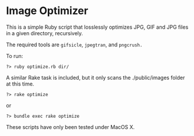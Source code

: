 # Image Optimizer

This is a simple Ruby script that losslessly optimizes JPG, GIF and JPG files in a given directory, recursively.

The required tools are `gifsicle`, `jpegtran`, and `pngcrush.`

To run:

    ?> ruby optimize.rb dir/

A similar Rake task is included, but it only scans the ./public/images folder at this time.

    ?> rake optimize

or

    ?> bundle exec rake optimize

These scripts have only been tested under MacOS X.
